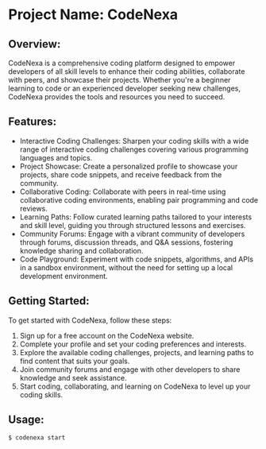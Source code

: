# Project Name: CodeNexa

## Overview:
CodeNexa is a comprehensive coding platform designed to empower developers of all skill levels to enhance their coding abilities, collaborate with peers, and showcase their projects. Whether you're a beginner learning to code or an experienced developer seeking new challenges, CodeNexa provides the tools and resources you need to succeed.

## Features:
- Interactive Coding Challenges: Sharpen your coding skills with a wide range of interactive coding challenges covering various programming languages and topics.
- Project Showcase: Create a personalized profile to showcase your projects, share code snippets, and receive feedback from the community.
- Collaborative Coding: Collaborate with peers in real-time using collaborative coding environments, enabling pair programming and code reviews.
- Learning Paths: Follow curated learning paths tailored to your interests and skill level, guiding you through structured lessons and exercises.
- Community Forums: Engage with a vibrant community of developers through forums, discussion threads, and Q&A sessions, fostering knowledge sharing and collaboration.
- Code Playground: Experiment with code snippets, algorithms, and APIs in a sandbox environment, without the need for setting up a local development environment.

## Getting Started:
To get started with CodeNexa, follow these steps:
1. Sign up for a free account on the CodeNexa website.
2. Complete your profile and set your coding preferences and interests.
3. Explore the available coding challenges, projects, and learning paths to find content that suits your goals.
4. Join community forums and engage with other developers to share knowledge and seek assistance.
5. Start coding, collaborating, and learning on CodeNexa to level up your coding skills.

## Usage:
```bash
$ codenexa start
